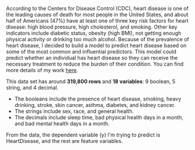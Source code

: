 According to the Centers for Disease Control (CDC), heart disease is one of the leading causes of death for most people in the United States, and about half of Americans (47%) have at least one of three key risk factors for heart disease: high blood pressure, high cholesterol, and smoking. Other key indicators include diabetic status, obesity (high BMI), not getting enough physical activity or drinking too much alcohol. Because of the prevalence of heart disease, I decided to build a model to predict heart disease based on some of the most common and influential predictors. This model could predict whether an individual has heart disease so they can receive the necessary treatment to reduce the burden of their condition. You can find more details of my work [here](https://github.com/minhtranmba/heart_disease_model_prediction/blob/main/Model_to_predict_heart_disease.ipynb).<br>

This data set has around <b>319,800 rows</b> and <b>18 variables</b>: 9 boolean, 5 string, and 4 decimal. 
<ul>
    <li>The booleans include the presence of heart disease, smoking, heavy drinking, stroke, skin cancer, asthma, diabetes, and kidney cancer.</li>
    <li>The strings include sex, race, and general health.</li>
    <li>The decimals include sleep time, bad physical health days in a month, and bad mental health days in a month.</li>
</ul>

From the data, the dependent variable (y) I'm trying to predict is HeartDisease, and the rest are feature variables. 
